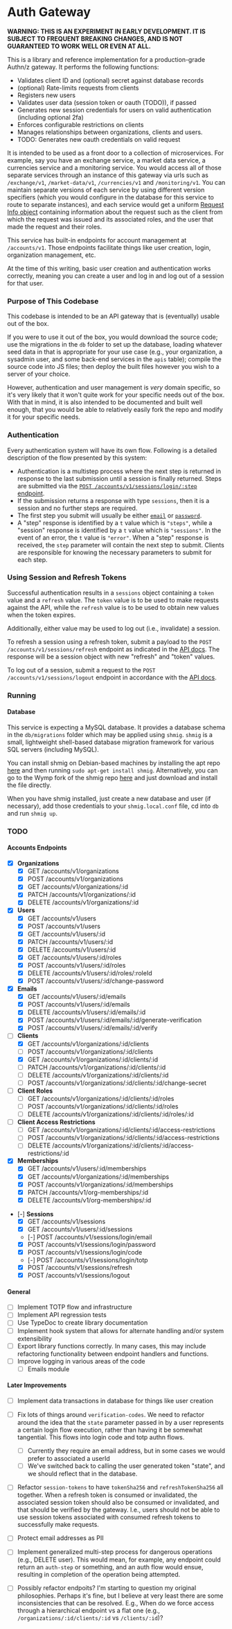 Auth Gateway
=========================================================================

**WARNING: THIS IS AN EXPERIMENT IN EARLY DEVELOPMENT. IT IS SUBJECT TO FREQUENT BREAKING CHANGES,
AND IS NOT GUARANTEED TO WORK WELL OR EVEN AT ALL.**

This is a library and reference implementation for a production-grade Authn/z gateway. It performs
the following functions:

* Validates client ID and (optional) secret against database records
* (optional) Rate-limits requests from clients
* Registers new users
* Validates user data (session token or oauth (TODO)), if passed
* Generates new session credentials for users on valid authentication (including optional 2fa)
* Enforces configurable restrictions on clients
* Manages relationships between organizations, clients and users.
* TODO: Generates new oauth credentials on valid request

It is intended to be used as a front door to a collection of microservices. For example, say you
have an exchange service, a market data service, a currencies service and a monitoring service. You
would access all of those separate services through an instance of this gateway via urls such as
`/exchange/v1`, `/market-data/v1`, `/currencies/v1` and `/monitoring/v1`. You can maintain separate
versions of each service by using different version specifiers (which you would configure in the
database for this service to route to separate instances), and each service would get a uniform
[Request Info object](https://github.com/wymp/ts-types/blob/c186ce316dc689cd7b913abde3ceb4bb562b7da4/src/Auth.ts#L4)
containing information about the request such as the client from which the request was issued and
its associated roles, and the user that made the request and their roles.

This service has built-in endpoints for account management at `/accounts/v1`. Those endpoints
facilitate things like user creation, login, organization management, etc.

At the time of this writing, basic user creation and authentication works correctly, meaning you can
create a user and log in and log out of a session for that user.


### Purpose of This Codebase

This codebase is intended to be an API gateway that is (eventually) usable out of the box.

If you were to use it out of the box, you would download the source code; use the migrations in the
`db` folder to set up the database, loading whatever seed data in that is appropriate for your use
case (e.g., your organization, a sysadmin user, and some back-end services in the `apis` table);
compile the source code into JS files; then deploy the built files however you wish to a server of
your choice.

However, authentication and user management is _very_ domain specific, so it's very likely that it
won't quite work for your specific needs out of the box. With that in mind, it is also intended to
be documented and built well enough, that you would be able to relatively easily fork the repo and
modify it for your specific needs.


### Authentication

Every authentication system will have its own flow. Following is a detailed description of the flow
presented by this system:

* Authentication is a multistep process where the next step is returned in response to the last
  submission until a session is finally returned. Steps are submitted via the
  [`POST /accounts/v1/sessions/login/:step` endpoint](/docs/api.v1.html#tag/Sessions).
* If the submission returns a response with type `sessions`, then it is a session and no further
  steps are required.
* The first step you submit will usually be either [`email`](/docs/api.v1.html#operation/post-accounts-v1-sessions-login-step)
  or [`password`](/docs/api.v1.html#operation/post-accounts-v1-sessions-login-password).
* A "step" response is identified by a `t` value which is `"steps"`, while a "session" response is
  identified by a `t` value which is `"sessions"`. In the event of an error, the `t` value is
  `"error"`. When a "step" response is received, the `step` parameter will contain the next
  step to submit. Clients are responsible for knowing the necessary parameters to submit for each
  step.


### Using Session and Refresh Tokens

Successful authentication results in a `sessions` object containing a `token` value and a `refresh`
value. The `token` value is to be used to make requests against the API, while the `refresh` value
is to be used to obtain new values when the token expires.

Additionally, either value may be used to log out (i.e., invalidate) a session.

To refresh a session using a refresh token, submit a payload to the `POST /accounts/v1/sessions/refresh`
endpoint as indicated in the [API docs](/docs/api.v1.html#operation/post-accounts-v1-sessions-refresh).
The response will be a session object with new "refresh" and "token" values.

To log out of a session, submit a request to the `POST /accounts/v1/sessions/logout` endpoint in
accordance with the [API docs](/docs/api.v1.html#operation/post-accounts-v1-sessions-logout).


### Running

#### Database

This service is expecting a MySQL database. It provides a database schema in the `db/migrations`
folder which may be applied using `shmig`. `shmig` is a small, lightweight shell-based database
migration framework for various SQL servers (including MySQL).

You can install shmig on Debian-based machines by installing the apt repo [here](https://packages.kaelshipman.me/)
and then running `sudo apt-get install shmig`. Alternatively, you can go to the Wymp fork of the
shmig repo [here](https://github.com/wymp/shmig/) and just download and install the file directly.

When you have shmig installed, just create a new database and user (if necessary), add those
credentials to your `shmig.local.conf` file, cd into `db` and run `shmig up`.

### TODO

#### Accounts Endpoints

* [x] **Organizations**
  * [x] GET    /accounts/v1/organizations
  * [x] POST   /accounts/v1/organizations
  * [x] GET    /accounts/v1/organizations/:id
  * [x] PATCH  /accounts/v1/organizations/:id
  * [x] DELETE /accounts/v1/organizations/:id
* [x] **Users**
  * [x] GET    /accounts/v1/users
  * [x] POST   /accounts/v1/users
  * [x] GET    /accounts/v1/users/:id
  * [x] PATCH  /accounts/v1/users/:id
  * [x] DELETE /accounts/v1/users/:id
  * [x] GET    /accounts/v1/users/:id/roles
  * [x] POST   /accounts/v1/users/:id/roles
  * [x] DELETE /accounts/v1/users/:id/roles/:roleId
  * [x] POST   /accounts/v1/users/:id/change-password
* [x] **Emails**
  * [x] GET    /accounts/v1/users/:id/emails
  * [x] POST   /accounts/v1/users/:id/emails
  * [x] DELETE /accounts/v1/users/:id/emails/:id
  * [x] POST   /accounts/v1/users/:id/emails/:id/generate-verification
  * [x] POST   /accounts/v1/users/:id/emails/:id/verify
* [ ] **Clients**
  * [x] GET    /accounts/v1/organizations/:id/clients
  * [ ] POST   /accounts/v1/organizations/:id/clients
  * [x] GET    /accounts/v1/organizations/:id/clients/:id
  * [ ] PATCH  /accounts/v1/organizations/:id/clients/:id
  * [ ] DELETE /accounts/v1/organizations/:id/clients/:id
  * [ ] POST   /accounts/v1/organizations/:id/clients/:id/change-secret
* [ ] **Client Roles**
  * [ ] GET    /accounts/v1/organizations/:id/clients/:id/roles
  * [ ] POST   /accounts/v1/organizations/:id/clients/:id/roles
  * [ ] DELETE /accounts/v1/organizations/:id/clients/:id/roles/:id
* [ ] **Client Access Restrictions**
  * [ ] GET    /accounts/v1/organizations/:id/clients/:id/access-restrictions
  * [ ] POST   /accounts/v1/organizations/:id/clients/:id/access-restrictions
  * [ ] DELETE /accounts/v1/organizations/:id/clients/:id/access-restrictions/:id
* [x] **Memberships**
  * [x] GET    /accounts/v1/users/:id/memberships
  * [x] GET    /accounts/v1/organizations/:id/memberships
  * [x] POST   /accounts/v1/organizations/:id/memberships
  * [x] PATCH /accounts/v1/org-memberships/:id
  * [x] DELETE /accounts/v1/org-memberships/:id
* [-] **Sessions**
  * [x] GET    /accounts/v1/sessions
  * [x] GET    /accounts/v1/users/:id/sessions
  * [-] POST   /accounts/v1/sessions/login/email
  * [x] POST   /accounts/v1/sessions/login/password
  * [x] POST   /accounts/v1/sessions/login/code
  * [-] POST   /accounts/v1/sessions/login/totp
  * [x] POST   /accounts/v1/sessions/refresh
  * [x] POST   /accounts/v1/sessions/logout

#### General

* [ ] Implement TOTP flow and infrastructure
* [ ] Implement API regression tests
* [ ] Use TypeDoc to create library documentation
* [ ] Implement hook system that allows for alternate handling and/or system extensibility
* [ ] Export library functions correctly. In many cases, this may include refactoring functionality
      between endpoint handlers and functions.
* [ ] Improve logging in various areas of the code
  * [ ] Emails module

#### Later Improvements

* [ ] Implement data transactions in database for things like user creation
* [ ] Fix lots of things around `verification-codes`. We need to refactor around the idea that the
      `state` parameter passed in by a user represents a certain login flow execution, rather than
      having it be somewhat tangential. This flows into login code and totp authn flows.
  * [ ] Currently they require an email address, but in some cases we would prefer to associated a
        userId
  * [ ] We've switched back to calling the user generated token "state", and we should reflect that
        in the database.
* [ ] Refactor `session-tokens` to have `tokenSha256` and `refreshTokenSha256` all together. When a
      refresh token is consumed or invalidated, the associated session token should also be consumed
      or invalidated, and that should be verified by the gateway. I.e., users should not be able to
      use session tokens associated with consumed refresh tokens to successfully make requests.
* [ ] Protect email addresses as PII
* [ ] Implement generalized multi-step process for dangerous operations (e.g., DELETE user). This
      would mean, for example, any endpoint could return an `auth-step` or something, and an auth
      flow would ensue, resulting in completion of the operation being attempted.
* [ ] Possibly refactor endpoits? I'm starting to question my original philosophies. Perhaps it's
      fine, but I believe at very least there are some inconsistencies that can be resolved. E.g.,
      When do we force access through a hierarchical endpoint vs a flat one (e.g.,
      `/organizations/:id/clients/:id` vs `/clients/:id`)?

